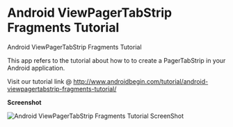 Android ViewPagerTabStrip Fragments Tutorial
============================================

Android ViewPagerTabStrip Fragments Tutorial

This app refers to the tutorial about how to to create a PagerTabStrip in your Android application. 

Visit our tutorial link @ http://www.androidbegin.com/tutorial/android-viewpagertabstrip-fragments-tutorial/

**Screenshot**

![Android ViewPagerTabStrip Fragments Tutorial ScreenShot](http://www.androidbegin.com/wp-content/uploads/2013/09/PagerTabStrip-ScreenShots.png)

